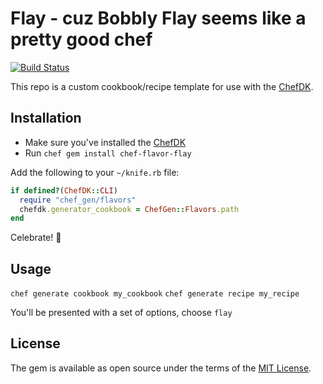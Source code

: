# Flay - cuz Bobbly Flay seems like a pretty good chef

[![Build Status](https://travis-ci.org/sweeperio/flay.svg?branch=master)](https://travis-ci.org/sweeperio/flay)

This repo is a custom cookbook/recipe template for use with the [ChefDK].

[ChefDK]: https://downloads.chef.io/chef-dk/

## Installation

* Make sure you've installed the [ChefDK]
* Run `chef gem install chef-flavor-flay`

Add the following to your `~/knife.rb` file:

```ruby
if defined?(ChefDK::CLI)
  require "chef_gen/flavors"
  chefdk.generator_cookbook = ChefGen::Flavors.path
end
```

Celebrate! :rocket:

## Usage

`chef generate cookbook my_cookbook`
`chef generate recipe my_recipe`

You'll be presented with a set of options, choose `flay`

## License

The gem is available as open source under the terms of the [MIT License](http://opensource.org/licenses/MIT).

